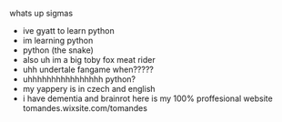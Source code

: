whats up sigmas
- ive gyatt to learn python
- im learning python
- python (the snake)
- also uh im a big toby fox meat rider
- uhh undertale fangame when?????
- uhhhhhhhhhhhhhhhh python?
- my yappery is in czech and english
- i have dementia and brainrot
here is my 100% proffesional website
tomandes.wixsite.com/tomandes
